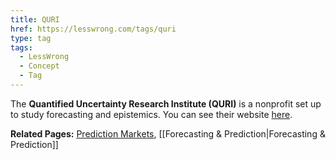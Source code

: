```yaml
---
title: QURI
href: https://lesswrong.com/tags/quri
type: tag
tags:
  - LessWrong
  - Concept
  - Tag
---
```


The **Quantified Uncertainty Research Institute (QURI)** is a nonprofit set up to study forecasting and epistemics. You can see their website [here](https://quantifieduncertainty.org/). 

**Related Pages:** [Prediction Markets](https://www.lesswrong.com/tag/prediction-markets), [[Forecasting & Prediction|Forecasting & Prediction]]